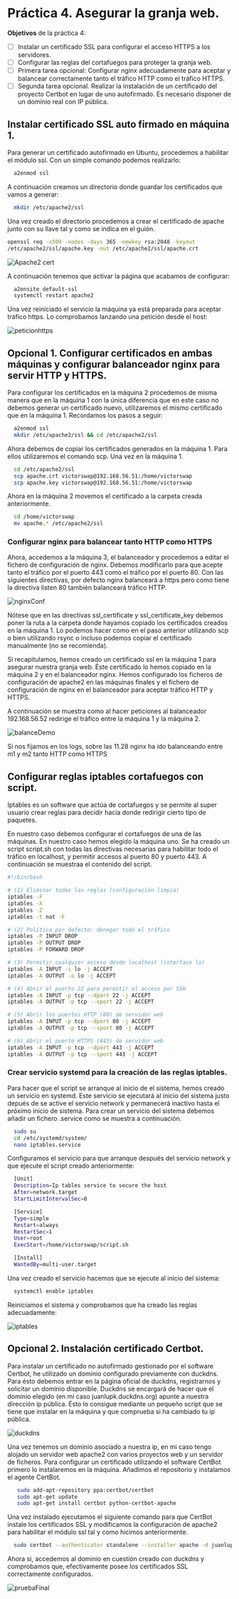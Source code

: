 # Práctica 4. Asegurar la granja web.

**Objetivos** de la práctica 4:

- [ ]  Instalar un certificado SSL para configurar el acceso HTTPS a los servidores.
- [ ] Configurar las reglas del cortafuegos para proteger la granja web.
- [ ] Primera tarea opcional: Configurar nginx adecuadamente para aceptar y balancear correctamente tanto el tráfico HTTP como el tráfico HTTPS.
- [ ] Segunda tarea opcional. Realizar la instalación de un certificado del proyecto Certbot en lugar de uno autofirmado. Es necesario disponer de un dominio real con IP pública.

## Instalar certificado SSL auto firmado en máquina 1.
Para generar un certificado autofirmado en Ubuntu, procedemos a habilitar el módulo ssl. Con un simple comando podemos realizarlo:
```bash
  a2enmod ssl
```

A continuación creamos un directorio donde guardar los certificados que vamos a generar:

```bash
  mkdir /etc/apache2/ssl
```

Una vez creado el directorio procedemos a crear el certificado de apache junto con su llave tal y como se indica en el guión.

```bash
openssl req -x509 -nodes -days 365 -newkey rsa:2048 -keyout
/etc/apache2/ssl/apache.key -out /etc/apache2/ssl/apache.crt
```

![Apache2 cert](https://raw.githubusercontent.com/VictorMorenoJimenez/SWAP/master/P4/img/apache2cert.png)

A continuación tenemos que activar la página que acabamos de configurar:

```bash
  a2ensite default-ssl
  systemctl restart apache2
```

Una vez reiniciado el servicio la máquina ya está preparada para aceptar tráfico https. Lo comprobamos lanzando una petición desde el host:

![peticionhttps](https://raw.githubusercontent.com/VictorMorenoJimenez/SWAP/master/P4/img/apachehttps.png)

## Opcional 1. Configurar certificados en ambas máquinas y configurar balanceador nginx para servir HTTP y  HTTPS.
Para configurar los certificados en la máquina 2 procedemos de misma manera que en la máquina 1 con la única diferencia que en este caso no debemos generar un certificado nuevo, utilizaremos el mismo certificado que en la máquina 1. Recordamos los pasos a seguir:

```bash
  a2enmod ssl
  mkdir /etc/apache2/ssl && cd /etc/apache2/ssl
```

Ahora debemos de copiar los certificados generados en la máquina 1. Para ellos utilizaremos el comando scp.
Una vez en la máquina 1.
```bash
  cd /etc/apache2/ssl
  scp apache.crt victorswap@192.168.56.51:/home/victorswap
  scp apache.key victorswap@192.168.56.51:/home/victorswap
```

Ahora en la máquina 2 movemos el certificado a la carpeta creada anteriormente.

```bash
  cd /home/victorswap
  mv apache.* /etc/apache2/ssl
```

### Configurar nginx para balancear tanto HTTP como HTTPS
Ahora, accedemos a la máquina 3, el balanceador y procedemos a editar el fichero de configuración de nginx. Debemos modificarlo para que acepte tanto el tráfico por el puerto 443 como el tráfico por el puerto 80. Con las siguientes directivas, por defecto nginx balanceará a https pero como tiene la directiva listen 80 también balanceará tráfico HTTP.

![nginxConf](https://raw.githubusercontent.com/VictorMorenoJimenez/SWAP/master/P4/img/nginxConf.png)

Nótese que en las directivas ssl_certificate y ssl_certificate_key debemos poner la ruta a la carpeta donde hayamos copiado los certificados creados en la máquina 1. Lo podemos hacer como en el paso anterior utilizando scp o bien utilizando rsync o incluso podemos copiar el certificado manualmente (no se recomienda). 

Si recapitulamos, hemos creado un certificado ssl en la máquina 1 para asegurar nuestra granja web. Éste certificado lo hemos copiado en la máquina 2 y en el balanceador nginx. Hemos configurado los ficheros de configuración de apache2 en las máquinas finales y el fichero de configuración de nginx en el balanceador para aceptar tráfico HTTP y HTTPS.

A continuación se muestra como al hacer peticiones al balanceador 192.168.56.52 redirige el tráfico entre la máquina 1 y la máquina 2.

![balanceDemo](https://raw.githubusercontent.com/VictorMorenoJimenez/SWAP/master/P4/img/demostracionBalance.png)

Si nos fijamos en los logs, sobre las 11.28 nginx ha ido balanceando entre m1 y m2 tanto HTTP como HTTPS



## Configurar reglas iptables cortafuegos con script.

Iptables es un software que actúa de cortafuegos y se permite al super usuario crear reglas para decidir hacía donde redirigir cierto tipo de paquetes. 

En nuestro caso debemos configurar el cortafuegos de una de las máquinas. En nuestro caso hemos elegido la máquina uno. Se ha creado un script script.sh con todas las directivas necesarias para habilitar todo el tráfico en localhost, y permitir accesos al puerto 80 y puerto 443. A continuación se muestraa el contenido del script.

``` bash
#!/bin/bash

# (1) Eliminar todas las reglas (configuración limpia)
iptables -F
iptables -X
iptables -Z
iptables -t nat -F

# (2) Política por defecto: denegar todo el tráfico
iptables -P INPUT DROP
iptables -P OUTPUT DROP
iptables -P FORWARD DROP

# (3) Permitir cualquier acceso desde localhost (interface lo)
iptables -A INPUT -i lo -j ACCEPT
iptables -A OUTPUT -o lo -j ACCEPT

# (4) Abrir el puerto 22 para permitir el acceso por SSH
iptables -A INPUT -p tcp --dport 22 -j ACCEPT
iptables -A OUTPUT -p tcp --sport 22 -j ACCEPT

# (5) Abrir los puertos HTTP (80) de servidor web
iptables -A INPUT -p tcp --dport 80 -j ACCEPT
iptables -A OUTPUT -p tcp --sport 80 -j ACCEPT

# (6) Abrir el puerto HTTPS (443) de servidor web
iptables -A INPUT -p tcp --dport 443 -j ACCEPT
iptables -A OUTPUT -p tcp --sport 443 -j ACCEPT
```
### Crear servicio systemd para la creación de las reglas iptables.

Para hacer que el script se arranque al inicio de el sistema, hemos creado un servicio en systemd. Este servicio se ejecutará al inicio del sistema justo depués de se active el servicio network y permanecerá inactivo hasta el próximo inicio de sistema. Para crear un servicio del sistema debemos añadir un fichero .service como se muestra a continuación.

```bash
  sudo su
  cd /etc/systemd/system/
  nano iptables.service
```

Configuramos el servicio para que arranque después del servicio network y que ejecute el script creado anteriormente:

```bash
  [Unit]
  Description=Ip tables service to secure the host
  After=network.target
  StartLimitIntervalSec=0

  [Service]
  Type=simple
  Restart=always
  RestartSec=1
  User=root
  ExecStart=/home/victorswap/script.sh

  [Install]
  WantedBy=multi-user.target
```

Una vez creado el servicio hacemos que se ejecute al inicio del sistema:

```bash
  systemctl enable iptables
```

Reiniciamos el sistema y comprobamos que ha creado las reglas adecuadamente:


![iptables](https://raw.githubusercontent.com/VictorMorenoJimenez/SWAP/master/P4/img/iptables.png)


## Opcional 2. Instalación certificado Certbot.

Para instalar un certificado no autofirmado gestionado por el software Certbot, he utilizado un dominio configurado previamente con duckdns. Para ésto debemos entrar en la página oficial de duckdns, registrarnos y solicitar un dominio disponible. Duckdns se encargará de hacer que el dominio elegido (en mi caso juanlupk.duckdns.org) apunte a nuestra dirección ip pública. Ésto lo consigue mediante un pequeño script que se tiene que instalar en la máquina y que comprueba si ha cambiado tu ip pública.

![duckdns](https://raw.githubusercontent.com/VictorMorenoJimenez/SWAP/master/P4/img/duckdnsscript.png)

Una vez tenemos un dominio asociado a nuestra ip, en mi caso tengo alojado un servidor web apache2 con varios proyectos web y un servidor de ficheros. Para configurar un certificado utilizando el software CertBot primero lo instalaremos en la máquina. Añadimos el repositorio y instalamos el agente CertBot.

```bash
   sudo add-apt-repository ppa:certbot/certbot
   sudo apt-get update
   sudo apt-get install certbot python-certbot-apache 
```

Una vez instalado ejecutamos el siguiente comando para que CertBot instale los certificados SSL y modificamos la configuración de apache2 para habilitar el módulo ssl tal y como hicimos anteriormente.
```bash
  sudo certbot --authenticator standalone --installer apache -d juanlupk.duckdns.org -d www.juanlupk.duckdns.org --pre-hook "systemctl stop apache2" --post-hook "systemctl start apache2"
```

Ahora si, accedemos al dominio en cuestión creado con duckdns y comprobamos que, efectivamente posee los certificados SSL correctamente configurados.

![pruebaFinal](https://raw.githubusercontent.com/VictorMorenoJimenez/SWAP/master/P4/img/pruebaFinal.png)
